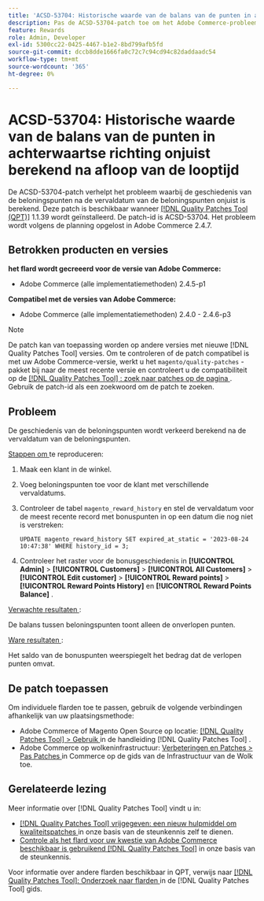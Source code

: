 ```yaml
---
title: 'ACSD-53704: Historische waarde van de balans van de punten in achterwaartse richting onjuist berekend na afloop van de looptijd'
description: Pas de ACSD-53704-patch toe om het Adobe Commerce-probleem op te lossen, waarbij de geschiedenis van de beloningspunten na de vervaldatum van de bonuspunten onjuist is berekend.
feature: Rewards
role: Admin, Developer
exl-id: 5300cc22-0425-4467-b1e2-8bd799afb5fd
source-git-commit: dccb8dde1666fa0c72c7c94cd94c82daddaadc54
workflow-type: tm+mt
source-wordcount: '365'
ht-degree: 0%

---
```


# ACSD-53704: Historische waarde van de balans van de punten in achterwaartse richting onjuist berekend na afloop van de looptijd

De ACSD-53704-patch verhelpt het probleem waarbij de geschiedenis van de beloningspunten na de vervaldatum van de beloningspunten onjuist is berekend. Deze patch is beschikbaar wanneer [[!DNL Quality Patches Tool (QPT)]](/help/announcements/adobe-commerce-announcements/magento-quality-patches-released-new-tool-to-self-serve-quality-patches.md) 1.1.39 wordt geïnstalleerd. De patch-id is ACSD-53704. Het probleem wordt volgens de planning opgelost in Adobe Commerce 2.4.7.

## Betrokken producten en versies

**het flard wordt gecreeerd voor de versie van Adobe Commerce:**

* Adobe Commerce (alle implementatiemethoden) 2.4.5-p1

**Compatibel met de versies van Adobe Commerce:**

* Adobe Commerce (alle implementatiemethoden) 2.4.0 - 2.4.6-p3

>[!NOTE]
>
>De patch kan van toepassing worden op andere versies met nieuwe [!DNL Quality Patches Tool] versies. Om te controleren of de patch compatibel is met uw Adobe Commerce-versie, werkt u het `magento/quality-patches` -pakket bij naar de meest recente versie en controleert u de compatibiliteit op de [[!DNL Quality Patches Tool] : zoek naar patches op de pagina ](https://experienceleague.adobe.com/tools/commerce-quality-patches/index.html) . Gebruik de patch-id als een zoekwoord om de patch te zoeken.

## Probleem

De geschiedenis van de beloningspunten wordt verkeerd berekend na de vervaldatum van de beloningspunten.

<u> Stappen om </u> te reproduceren:

1. Maak een klant in de winkel.
1. Voeg beloningspunten toe voor de klant met verschillende vervaldatums.
1. Controleer de tabel `magento_reward_history` en stel de vervaldatum voor de meest recente record met bonuspunten in op een datum die nog niet is verstreken:

   ```
   UPDATE magento_reward_history SET expired_at_static = '2023-08-24 10:47:38' WHERE history_id = 3;
   ```

1. Controleer het raster voor de bonusgeschiedenis in **[!UICONTROL Admin]** > **[!UICONTROL Customers]** > **[!UICONTROL All Customers]** > **[!UICONTROL Edit customer]** > **[!UICONTROL Reward points]** > **[!UICONTROL Reward Points History]** en **[!UICONTROL Reward Points Balance]** .

<u> Verwachte resultaten </u>:

De balans tussen beloningspunten toont alleen de onverlopen punten.

<u> Ware resultaten </u>:

Het saldo van de bonuspunten weerspiegelt het bedrag dat de verlopen punten omvat.

## De patch toepassen

Om individuele flarden toe te passen, gebruik de volgende verbindingen afhankelijk van uw plaatsingsmethode:

* Adobe Commerce of Magento Open Source op locatie: [[!DNL Quality Patches Tool]  > Gebruik ](https://experienceleague.adobe.com/docs/commerce-operations/tools/quality-patches-tool/usage.html) in de handleiding [!DNL Quality Patches Tool] .
* Adobe Commerce op wolkeninfrastructuur: [ Verbeteringen en Patches > Pas Patches ](https://experienceleague.adobe.com/docs/commerce-cloud-service/user-guide/develop/upgrade/apply-patches.html) in Commerce op de gids van de Infrastructuur van de Wolk toe.

## Gerelateerde lezing

Meer informatie over [!DNL Quality Patches Tool] vindt u in:

* [[!DNL Quality Patches Tool]  vrijgegeven: een nieuw hulpmiddel om kwaliteitspatches ](/help/announcements/adobe-commerce-announcements/magento-quality-patches-released-new-tool-to-self-serve-quality-patches.md) in onze basis van de steunkennis zelf te dienen.
* [ Controle als het flard voor uw kwestie van Adobe Commerce beschikbaar is gebruikend  [!DNL Quality Patches Tool]](/help/support-tools/patches-available-in-qpt-tool/check-patch-for-magento-issue-with-magento-quality-patches.md) in onze basis van de steunkennis.

Voor informatie over andere flarden beschikbaar in QPT, verwijs naar [[!DNL Quality Patches Tool]: Onderzoek naar flarden ](https://experienceleague.adobe.com/tools/commerce-quality-patches/index.html) in de [!DNL Quality Patches Tool] gids.

